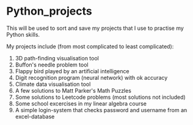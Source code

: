 # Python_projects
This will be used to sort and save my projects that I use to practise my Python skills.

My projects include (from most complicated to least complicated):
1. 3D path-finding visualisation tool
2. Buffon's needle problem tool
3. Flappy bird played by an artificial intelligence
4. Digit recognition program (neural network) with ok accuracy
5. Climate data visualisation tool
6. A few solutions to Matt Parker's Math Puzzles
7. Some solutions to Leetcode problems (most solutions not included)
8. Some school excercises in my linear algebra course
9. A simple login-system that checks password and username from an excel-database
